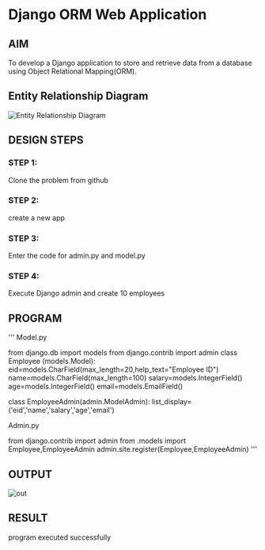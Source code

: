 # Django ORM Web Application

## AIM
To develop a Django application to store and retrieve data from a database using Object Relational Mapping(ORM).

## Entity Relationship Diagram

![Entity Relationship Diagram](./er.png)
## DESIGN STEPS

### STEP 1:
Clone the problem from github

### STEP 2:
create a new app
### STEP 3:

Enter the code for admin.py and model.py
### STEP 4:
Execute Django admin and create 10 employees


## PROGRAM

'''
Model.py

from django.db import models
from django.contrib import admin
class Employee (models.Model):
    eid=models.CharField(max_length=20,help_text="Employee ID")
    name=models.CharField(max_length=100)
    salary=models.IntegerField()
    age=models.IntegerField()
    email=models.EmailField()

class EmployeeAdmin(admin.ModelAdmin):
    list_display=('eid','name','salary','age','email')

Admin.py

from django.contrib import admin
from .models import Employee,EmployeeAdmin
admin.site.register(Employee,EmployeeAdmin)
'''         

## OUTPUT

![out](https://user-images.githubusercontent.com/119103704/213914662-49c16066-c583-4031-afb9-54e5aa16e45d.png)



## RESULT

program executed successfully
